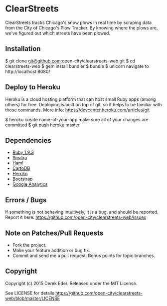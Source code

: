 # ClearStreets

ClearStreets tracks Chicago's snow plows in real time by scraping data from the City of Chicago's Plow Tracker. By knowing where the plows are, we've figured out which streets have been plowed.

## Installation

  $ git clone git@github.com:open-city/clearstreets-web.git
  $ cd clearstreets-web
  $ gem install bundler
  $ bundle
  $ unicorn
  navigate to http://localhost:8080/

## Deploy to Heroku
  
Heroku is a cloud hosting platform that can host small Ruby apps (among others) for free. Deploying is built on top of git, so it helps to be familiar with those commands. More info: https://devcenter.heroku.com/articles/git

  $ heroku create name-of-your-app
  make sure all of your changes are committed
  $ git push heroku master

## Dependencies

* [Ruby 1.9.3](http://www.ruby-lang.org/en/downloads)
* [Sinatra](http://www.sinatrarb.com)
* [Haml](http://haml.info)
* [CartoDB](http://cartodb.com)
* [Heroku](http://www.heroku.com)
* [Bootstrap](http://twitter.github.com/bootstrap)
* [Google Analytics](http://www.google.com/analytics)


## Errors / Bugs

If something is not behaving intuitively, it is a bug, and should be reported.
Report it here: https://github.com/open-city/clearstreets-web/issues


## Note on Patches/Pull Requests
 
* Fork the project.
* Make your feature addition or bug fix.
* Commit and send me a pull request. Bonus points for topic branches.

## Copyright

Copyright (c) 2015 Derek Eder. Released under the MIT License.

See LICENSE for details https://github.com/open-city/clearstreets-web/blob/master/LICENSE
